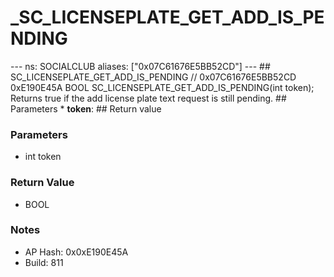 # _SC_LICENSEPLATE_GET_ADD_IS_PENDING

--- ns: SOCIALCLUB aliases: ["0x07C61676E5BB52CD"] --- ## SC_LICENSEPLATE_GET_ADD_IS_PENDING  // 0x07C61676E5BB52CD 0xE190E45A BOOL SC_LICENSEPLATE_GET_ADD_IS_PENDING(int token);  Returns true if the add license plate text request is still pending.  ## Parameters * **token**:  ## Return value

### Parameters
* int token

### Return Value
* BOOL

### Notes
* AP Hash: 0x0xE190E45A
* Build: 811

